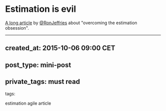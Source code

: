# Estimation is evil

[A long article][60] by [@RonJeffries] about "overcoming the estimation obsession".

[@RonJeffries]: https://twitter.com/RonJeffries
[60]: https://pragprog.com/magazines/2013-02/estimation-is-evil
---
created_at: 2015-10-06 09:00 CET
---
post_type: mini-post
---
private_tags: must read
---
tags:

estimation
agile
article
